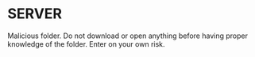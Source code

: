 # SERVER
Malicious folder. Do not download or open anything before having proper knowledge of the folder. Enter on your own risk.

